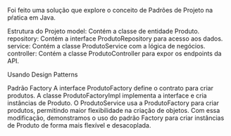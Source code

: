 Foi feito uma solução que explore o conceito de Padrões de Projeto na pŕatica em Java. 


Estrutura do Projeto
model: Contém a classe de entidade Produto.
repository: Contém a interface ProdutoRepository para acesso aos dados.
service: Contém a classe ProdutoService com a lógica de negócios.
controller: Contém a classe ProdutoController para expor os endpoints da API.

Usando Design Patterns

Padrão Factory
A interface ProdutoFactory define o contrato para criar produtos.
A classe ProdutoFactoryImpl implementa a interface e cria instâncias de Produto.
O ProdutoService usa a ProdutoFactory para criar produtos, permitindo maior flexibilidade na criação de objetos.
Com essa modificação, demonstramos o uso do padrão Factory para criar instâncias de Produto de forma mais flexível e desacoplada. 

